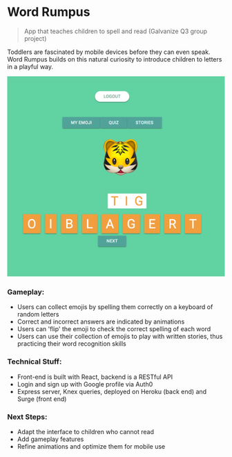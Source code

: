 # Word Rumpus
> App that teaches children to spell and read
> (Galvanize Q3 group project)

Toddlers are fascinated by mobile devices before they can even speak. Word Rumpus builds on this natural curiosity to introduce children to letters in a playful way.

![screenshot](screenshot.png)

### Gameplay:
* Users can collect emojis by spelling them correctly on a keyboard of random letters
* Correct and incorrect answers are indicated by animations
* Users can 'flip' the emoji to check the correct spelling of each word
* Users can use their collection of emojis to play with written stories, thus practicing their word recognition skills

### Technical Stuff:
* Front-end is built with React, backend is a RESTful API
* Login and sign up with Google profile via Auth0
* Express server, Knex queries, deployed on Heroku (back end) and Surge (front end)

### Next Steps:
* Adapt the interface to children who cannot read
* Add gameplay features
* Refine animations and optimize them for mobile use



